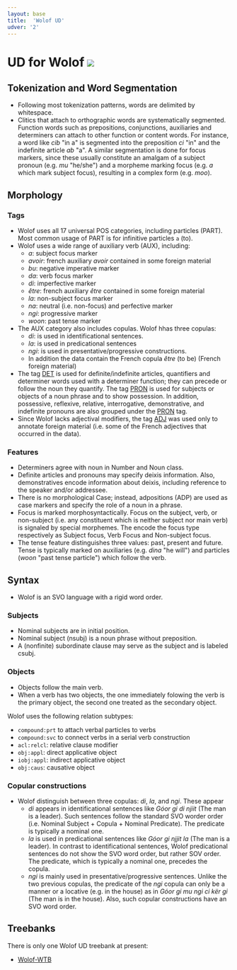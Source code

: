 ```yaml
---
layout: base
title:  'Wolof UD'
udver: '2'
---
```


# UD for Wolof <span class="flagspan"><img class="flag" src="../../flags/svg/SN.svg" /></span>

## Tokenization and Word Segmentation

* Following most tokenization patterns, words are delimited by whitespace.
* Clitics that attach to orthographic words are systematically segmented. Function words such as prepositions, conjunctions, auxiliaries and determiners can attach to other function or content words. For instance, a word like *cib* "in a" is segmented into the preposition *ci* "in" and the indefinite article *ab* "a". A similar segmentation is done for focus markers, since these usually constitute an amalgam of a subject pronoun (e.g. *mu* "he/she") and a morpheme marking focus (e.g. *a* which mark subject focus), resulting in a complex form (e.g. *moo*).

## Morphology

### Tags

* Wolof uses all 17 universal POS categories, including particles (PART). Most common usage of PART is for infinitive particles `a` (to).
* Wolof uses a wide range of auxiliary verb (AUX), including:
	* *a*: subject focus marker
	* *avoir*: french auxiliary *avoir* contained in some foreign material
	* *bu*: negative imperative marker	
	* *da*: verb focus marker
	* *di*: imperfective marker
	* *être*: french auxiliary *être* contained in some foreign material	
	* *la*: non-subject focus marker
	* *na*: neutral (i.e. non-focus) and perfective marker
	* *ngi*: progressive marker 
	* *woon*: past tense marker 	
* The AUX category also includes copulas. Wolof hhas three copulas: 
	* *di*: is used in identificational sentences.
	* *la*: is used in predicational sentences
	* *ngi*: is used in presentative/progressive constructions.
	* In addition the data contain the French copula *être* (to be) (French foreign material)
* The tag [DET]() is used for definite/indefinite articles, quantifiers and determiner words used with a determiner function;
  they can precede or follow the noun they quantify.
  The tag [PRON]() is used for subjects or objects of a noun phrase and to show possession. In addition, possessive, reflexive, relative, interrogative, demonstrative, and indefinite pronouns are also grouped under the [PRON]() tag.
* Since Wolof lacks adjectival modifiers, the tag [ADJ]() was used only to annotate foreign material (i.e. some of the French adjectives that occurred in the data).

### Features

* Determiners agree with noun in Number and Noun class.
* Definite articles and pronouns may specify deixis information. Also, demonstratives encode information about deixis, including reference to the speaker and/or addressee.
* There is no morphological Case; instead, adpositions (ADP) are used as case markers and specify the role of a noun in a phrase.
* Focus is marked morphosyntactically. Focus on the subject, verb, or non-subject (i.e. any constituent which is neither subject nor main verb) is signaled by special morphemes. The encode the focus type respectively as Subject focus, Verb Focus and Non-subject focus.
* The tense feature distinguishes three values: past, present and future. Tense is typically marked on auxiliaries (e.g. *dina* "he will") and particles (*woon* "past tense particle") which follow the verb.

## Syntax

* Wolof is an SVO language with a rigid word order.

### Subjects

* Nominal subjects are in initial position.
* Nominal subject (nsubj) is a noun phrase without preposition.
* A (nonfinite) subordinate clause may serve as the subject and is labeled csubj.

### Objects

* Objects follow the main verb.
* When a verb has two objects, the one immediately folowing the verb is the primary object, the second one treated as the secondary object.

Wolof uses the following relation subtypes:
* `compound:prt` to attach verbal particles to verbs
* `compound:svc` to connect verbs in a serial verb construction
* `acl:relcl`: relative clause modifier
* `obj:appl`: direct applicative object
* `iobj:appl`: indirect applicative object
* `obj:caus`: causative object

### Copular constructions
* Wolof distinguish between three copulas: *di*, *la*, and *ngi*. These appear 
	* *di* appears in identificational sentences like *Góor gi di njiit* (The man is a leader). Such sentences follow the standard SVO worder order (i.e. Nominal Subject + Copula + Nominal Predicate). The predicate is typically a nominal one. 
	* *la* is used in predicational sentences like *Góor gi njjit la* (The man is a leader). In contrast to identificational sentences, Wolof predicational sentences do not show the SVO word order, but rather SOV order. The predicate, which is typically a nominal one, precedes the copula.
	* *ngi* is mainly used in presentative/progressive sentences. Unlike the two previous copulas, the predicate of the *ngi* copula can only be a manner or a locative (e.g. in the house) as in *Góor gi mu ngi ci kër gi* (The man is in the house). Also, such copular constructions have an SVO word order. 
	
	


## Treebanks

There is only one Wolof UD treebank at present:

  * [Wolof-WTB](../treebanks/_wo/index.html)
